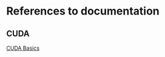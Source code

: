 # References to documentation
## CUDA
[CUDA Basics](https://www.nvidia.com/docs/IO/116711/sc11-cuda-c-basics.pdf)


